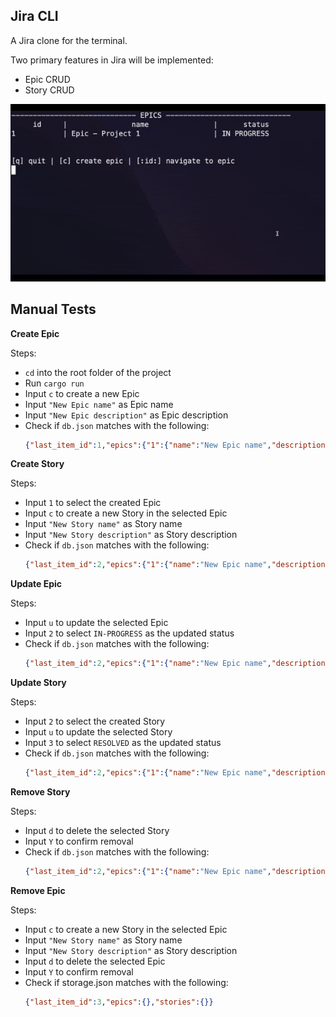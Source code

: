 ## Jira CLI
A Jira clone for the terminal.

Two primary features in Jira will be implemented:

*  Epic CRUD
*  Story CRUD

![Alt Text](https://github.com/petrostrak/jira-cli/blob/main/jira-cli.gif)

## Manual Tests

__Create Epic__

Steps:
* `cd` into the root folder of the project
* Run `cargo run`
* Input `c` to create a new Epic
* Input `"New Epic name"` as Epic name
* Input `"New Epic description"` as Epic description
* Check if `db.json` matches with the following:
     ```json
    {"last_item_id":1,"epics":{"1":{"name":"New Epic name","description":"New Epic description","status":"Open","stories":[]}},"stories":{}}
     ```

__Create Story__

Steps:
* Input `1` to select the created Epic
* Input `c` to create a new Story in the selected Epic
* Input `"New Story name"` as Story name
* Input `"New Story description"` as Story description
* Check if `db.json` matches with the following:
    ```json
    {"last_item_id":2,"epics":{"1":{"name":"New Epic name","description":"New Epic description","status":"Open","stories":[2]}},"stories":{"2":{"name":"New Story name","description":"New Story description","status":"Open"}}}
    ```

__Update Epic__

Steps:
* Input `u` to update the selected Epic
* Input `2` to select `IN-PROGRESS` as the updated status
* Check if `db.json` matches with the following:
    ```json
    {"last_item_id":2,"epics":{"1":{"name":"New Epic name","description":"New Epic description","status":"InProgress","stories":[2]}},"stories":{"2":{"name":"New Story name","description":"New Story description","status":"Open"}}}
    ```

__Update Story__

Steps:
* Input `2` to select the created Story
* Input `u` to update the selected Story
* Input `3` to select `RESOLVED` as the updated status
* Check if `db.json` matches with the following:
    ```json
    {"last_item_id":2,"epics":{"1":{"name":"New Epic name","description":"New Epic description","status":"InProgress","stories":[2]}},"stories":{"2":{"name":"New Story name","description":"New Story description","status":"Resolved"}}}
    ```

__Remove Story__

Steps:
* Input `d` to delete the selected Story
* Input `Y` to confirm removal
* Check if `db.json` matches with the following:
    ```json
    {"last_item_id":2,"epics":{"1":{"name":"New Epic name","description":"New Epic description","status":"InProgress","stories":[]}},"stories":{}}
    ```

__Remove Epic__

Steps:
* Input `c` to create a new Story in the selected Epic
* Input `"New Story name"` as Story name
* Input `"New Story description"` as Story description
* Input `d` to delete the selected Epic
* Input `Y` to confirm removal
* Check if storage.json matches with the following:
    ```json
    {"last_item_id":3,"epics":{},"stories":{}}
    ```
